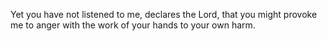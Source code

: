 Yet you have not listened to me, declares the Lord, that you might provoke me to anger with the work of your hands to your own harm.
